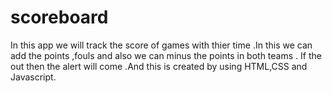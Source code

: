 # scoreboard
In this app we will track the score of games with thier time .In this we can add the points ,fouls and also we can minus the points in both teams . If the out then the alert will come .And this is created by using HTML,CSS and Javascript.

